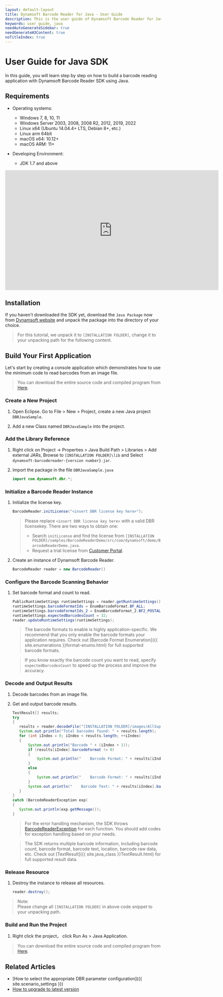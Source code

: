```yaml
---
layout: default-layout
title: Dynamsoft Barcode Reader for Java - User Guide
description: This is the user guide of Dynamsoft Barcode Reader for Java SDK.
keywords: user guide, java
needAutoGenerateSidebar: true
needGenerateH3Content: true
noTitleIndex: true
---
```



# User Guide for Java SDK
In this guide, you will learn step by step on how to build a barcode reading application with Dynamsoft Barcode Reader SDK using Java.

## Requirements

- Operating systems:
   - Windows 7, 8, 10, 11
   - Windows Server 2003, 2008, 2008 R2, 2012, 2019, 2022
   - Linux x64 (Ubuntu 14.04.4+ LTS, Debian 8+, etc.)
   - Linux arm 64bit
   - macOS x64: 10.12+
   - macOS ARM: 11+

- Developing Environment:
   - JDK 1.7 and above

<iframe width="690" height="388" src="https://www.youtube.com/embed/05UtoF7_HJQ" title="How to Use Dynamsoft Barcode Reader Java SDK | Dynamsoft Tutorial" frameborder="0" allow="accelerometer; autoplay; clipboard-write; encrypted-media; gyroscope; picture-in-picture" allowfullscreen></iframe>

## Installation
If you haven't downloaded the SDK yet, download the `Java Package` now from <a href="https://www.dynamsoft.com/barcode-reader/downloads/?utm_source=docs" target="_blank">Dynamsoft website</a> and unpack the package into the directory of your choice.
>For this tutorial, we unpack it to `[INSTALLATION FOLDER]`, change it to your unpacking path for the following content.

## Build Your First Application
Let's start by creating a console application which demonstrates how to use the minimum code to read barcodes from an image file.  
>You can download the entire source code and compiled program from [Here](https://download2.dynamsoft.com/samples/dbr/user-guide/dbr-java-sample.zip).


### Create a New Project 

1. Open Eclipse. Go to File > New > Project,  create a new Java project `DBRJavaSample`.

2. Add a new Class named `DBRJavaSample` into the project.

### Add the Library Reference
1. Right click on Project -> Properties > Java Build Path > Libraries > Add external JARs, Browse to `[INSTALLATION FOLDER]\lib` and Select `dynamsoft-barcodereader-{version number}.jar`.

2. Import the package in the file `DBRJavaSample.java`
   ```java
   import com.dynamsoft.dbr.*;
   ```
### Initialize a Barcode Reader Instance
1. Initialize the license key.

    ```java
    BarcodeReader.initLicense("<insert DBR license key here>");
    ```    
    
    >Please replace `<insert DBR license key here>` with a valid DBR licensekey. There are two ways to obtain one:
    >- Search `initLicense` and find the license from `[INSTALLATION FOLDER]/samples/BarcodeReaderDemo/src/com/dynamsoft/demo/BarcodeReaderDemo.java`.
    >- Request a trial license from <a href="https://www.dynamsoft.com/customer/license/trialLicense?utm_source=guide&product=dbr&package=desktop" target="_blank">Customer Portal</a>. 

2. Create an instance of Dynamsoft Barcode Reader.

    ```java
    BarcodeReader reader = new BarcodeReader()
    ```
### Configure the Barcode Scanning Behavior
1. Set barcode format and count to read.

    ```java
   PublicRuntimeSettings runtimeSettings = reader.getRuntimeSettings();
   runtimeSettings.barcodeFormatIds = EnumBarcodeFormat.BF_ALL;
   runtimeSettings.barcodeFormatIds_2 = EnumBarcodeFormat_2.BF2_POSTALCODE | EnumBarcodeFormat_2.BF2_DOTCODE;
   runtimeSettings.expectedBarcodesCount = 32;
   reader.updateRuntimeSettings(runtimeSettings);
    ```

    >The barcode formats to enable is highly application-specific. We recommend that you only enable the barcode formats your application requires. Check out [Barcode Format Enumeration]({{ site.enumerations }}format-enums.html) for full supported barcode formats. 

    >If you know exactly the barcode count you want to read, specify `expectedBarcodesCount` to speed up the process and improve the accuracy. 

### Decode and Output Results 
1. Decode barcodes from an image file.
2. Get and output barcode results.

    ```java
   TextResult[] results;
   try
   {
       results = reader.decodeFile("[INSTALLATION FOLDER]/images/AllSupportedBarcodeTypes.png", "");
       System.out.println("Total barcodes found: " + results.length);
       for (int iIndex = 0; iIndex < results.length; ++iIndex)
       {
           System.out.println("Barcode " + (iIndex + 1));
           if (results[iIndex].barcodeFormat != 0)
           {
               System.out.println("    Barcode Format: " + results[iIndex].barcodeFormatString);
           }
           else
           {
               System.out.println("    Barcode Format: " + results[iIndex].barcodeFormatString_2);
           }
           System.out.println("    Barcode Text: " + results[iIndex].barcodeText);
       }     
   }
   catch (BarcodeReaderException exp)
   {
       System.out.println(exp.getMessage());
   }
    ```

    >For the error handling mechanism, the SDK throws [BarcodeReaderException]({{site.java_class}}BarcodeReaderException.html) for each function. You should add codes for exception handling based on your needs. 

    >The SDK returns multiple barcode information, including barcode count, barcode format, barcode text, location, barcode raw data, etc. Check out [TextResult]({{ site.java_class }}TextResult.html) for full supported result data.

### Release Resource

1. Destroy the instance to release all resources.

    ```java
    reader.destroy();
    ```

>Note:  
Please change all `[INSTALLATION FOLDER]` in above code snippet to your unpacking path.


### Build and Run the Project
1. Right click the project， click Run As > Java Application.

>You can download the entire source code and compiled program from [Here](https://download2.dynamsoft.com/samples/dbr/user-guide/dbr-java-sample.zip).

## Related Articles
- [How to select the appropriate DBR parameter configuration]({{ site.scenario_settings }})
- [How to upgrade to latest version](upgrade-instruction.md)


   
 
